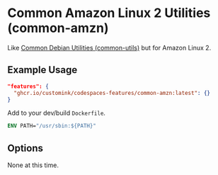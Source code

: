 
# Common Amazon Linux 2 Utilities (common-amzn)

Like [Common Debian Utilities (common-utils)](https://github.com/devcontainers/features/tree/main/src/common-utils) but for Amazon Linux 2.


## Example Usage

```json
"features": {
  "ghcr.io/customink/codespaces-features/common-amzn:latest": {}
}
```

Add to your dev/build `Dockerfile`.

```dockerfile
ENV PATH="/usr/sbin:${PATH}"
```

## Options

None at this time.
